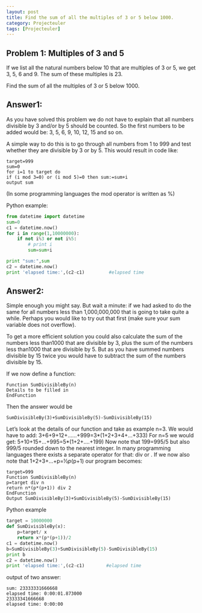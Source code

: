 ```yaml
---
layout: post
title: Find the sum of all the multiples of 3 or 5 below 1000.
category: Projecteuler
tags: [Projecteuler]
---
```



## Problem 1: Multiples of 3 and 5

If we list all the natural numbers below 10 that are multiples of 3 or 5, we get 3, 5, 6 and 9. The sum of these multiples is 23.

Find the sum of all the multiples of 3 or 5 below 1000.

## Answer1:

As you have solved this problem we do not have to explain that all numbers divisible by 3
and/or by 5 should be counted.
So the first numbers to be added would be:
3, 5, 6, 9, 10, 12, 15 and so on.

A simple way to do this is to go through all numbers from 1 to 999 and test whether they are
divisible by 3 or by 5.
This would result in code like:
```
target=999
sum=0
for i=1 to target do
if (i mod 3=0) or (i mod 5)=0 then sum:=sum+i
output sum
```
(In some programming languages the mod operator is written as %)

Python example:
```Python
from datetime import datetime
sum=0
c1 = datetime.now()
for i in range(1,10000000):
    if not i%3 or not i%5:
        # print i
        sum=sum+i

print "sum:",sum
c2 = datetime.now()
print 'elapsed time:',(c2-c1)         #elapsed time
```
## Answer2:

Simple enough you might say.
But wait a minute: if we had asked to do the same for all numbers less than 1,000,000,000 that
is going to take quite a while. Perhaps you would like to try out that first (make sure your sum
variable does not overflow).

To get a more efficient solution you could also calculate the sum of the numbers less
than1000 that are divisible by 3, plus the sum of the numbers less than1000 that are divisible
by 5. But as you have summed numbers divisible by 15 twice you would have to subtract the
sum of the numbers divisible by 15.

If we now define a function:
```
Function SumDivisibleBy(n)
Details to be filled in
EndFunction
```

Then the answer would be
```
SumDivisibleBy(3)+SumDivisibleBy(5)-SumDivisibleBy(15)
```

Let’s look at the details of our function and take as example n=3.
We would have to add:
3+6+9+12+......+999=3*(1+2+3+4+...+333)
For n=5 we would get:
5+10+15+...+995=5*(1+2+....+199)
Now note that 199=995/5 but also 999/5 rounded down to the nearest integer.
In many programming languages there exists a separate operator for that: div or \.
If we now also note that 1+2+3+...+p=½*p*(p+1) our program becomes:
```
target=999
Function SumDivisibleBy(n)
p=target div n
return n*(p*(p+1)) div 2
EndFunction
Output SumDivisibleBy(3)+SumDivisibleBy(5)-SumDivisibleBy(15)
```
Python example
```Python
target = 10000000
def SumDivisibleBy(x):
    p=target/ x
    return x*(p*(p+1))/2
c1 = datetime.now()
b=SumDivisibleBy(3)+SumDivisibleBy(5)-SumDivisibleBy(15)
print b
c2 = datetime.now()
print 'elapsed time:',(c2-c1)        #elapsed time
```

output of two answer:
```
sum: 23333331666668
elapsed time: 0:00:01.873000
23333341666668
elapsed time: 0:00:00
```
